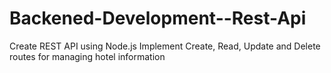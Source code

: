 # Backened-Development--Rest-Api
Create REST API using Node.js Implement Create, Read, Update and Delete routes for managing hotel information
